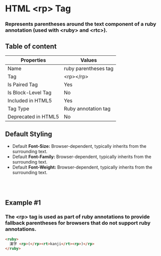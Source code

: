 # HTML &lt;rp&gt; Tag

### Represents parentheses around the text component of a ruby annotation (used with &lt;ruby&gt; and &lt;rtc&gt;).



## Table of content


| Properties            | Values                                                               |
|---------------------|----------------------------------------------------------------------|
| Name                | ruby parentheses tag                                                |
| Tag                 | &lt;rp&gt;&lt;/rp&gt;                                            |
| Is Paired Tag       | Yes                                                  |
| Is Block-Level Tag  | No                                |
| Included in HTML5   | Yes     |
| Tag Type            | Ruby annotation tag     |
| Deprecated in HTML5 | No     |


## Default Styling


-	Default **Font-Size:** Browser-dependent, typically inherits from the surrounding text.
-	Default **Font-Family:** Browser-dependent, typically inherits from the surrounding text.
-	Default **Font-Weight:** Browser-dependent, typically inherits from the surrounding text.


<br>
<br>

## Example #1
### The &lt;rp&gt; tag is used as part of ruby annotations to provide fallback parentheses for browsers that do not support ruby annotations.
```html
<ruby>
  漢字 <rp>(</rp><rt>kanji</rt><rp>)</rp>
</ruby>
``` 
<br>
<br>

